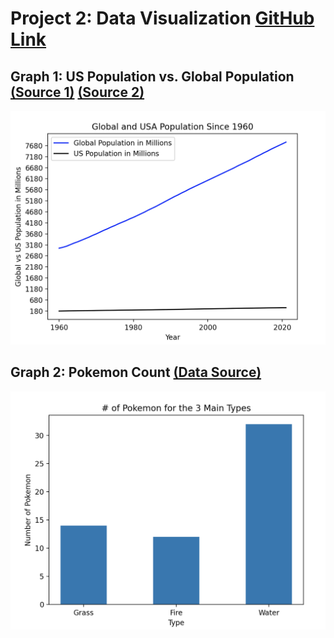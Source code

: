 # Project 2: Data Visualization [GitHub Link](https://github.com/mikeizbicki/cmc-csci040/tree/2022fall/project_02)

## Graph 1: US Population vs. Global Population [(Source 1)](https://www.kaggle.com/datasets/jarredpriester/global-population?resource=download) [(Source 2)](https://fred.stlouisfed.org/series/POPTOTUSA647NWDB)
![Population Comparison](Population.png)


## Graph 2: Pokemon Count [(Data Source)](https://raw.githubusercontent.com/Biuni/PokemonGO-Pokedex/master/pokedex.json)
![Pokemon Comparison](Pokemon.png)
